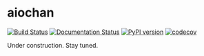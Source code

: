 # aiochan 

[![Build Status](https://travis-ci.com/zh217/aiochan.svg?branch=master)](https://travis-ci.com/zh217/aiochan)
[![Documentation Status](https://readthedocs.org/projects/aiochan/badge/?version=latest)](https://aiochan.readthedocs.io/en/latest/?badge=latest)
[![PyPI version](https://badge.fury.io/py/aiochan.svg)](https://badge.fury.io/py/aiochan)
[![codecov](https://codecov.io/gh/zh217/aiochan/branch/master/graph/badge.svg)](https://codecov.io/gh/zh217/aiochan)

Under construction. Stay tuned.